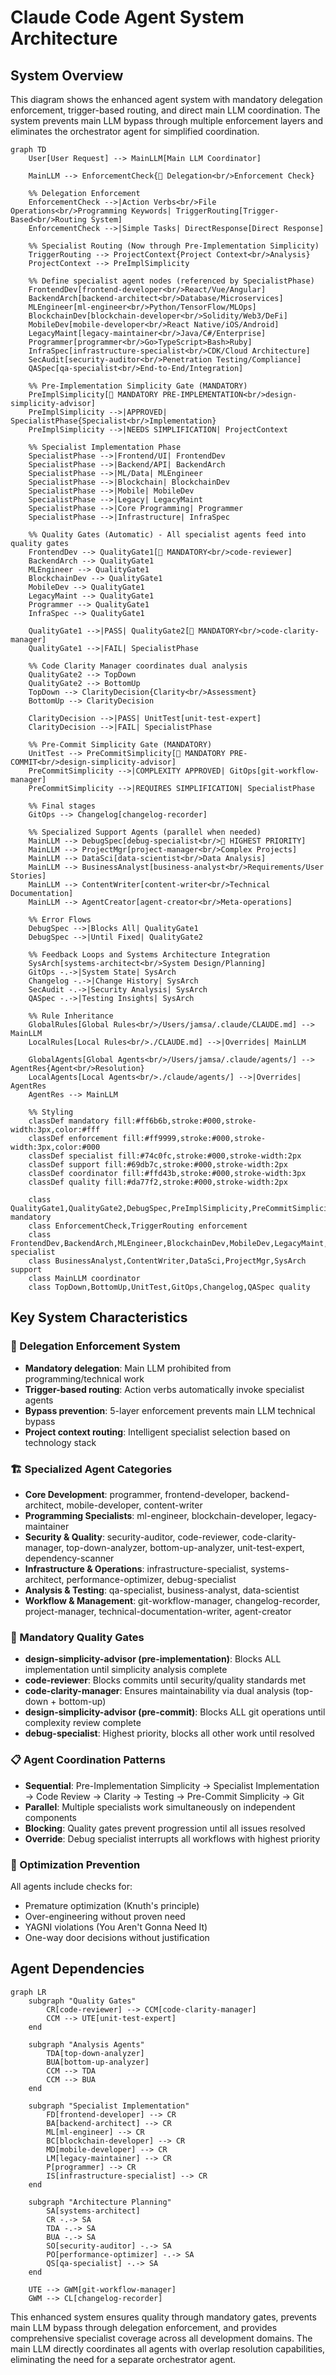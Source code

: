 # Claude Code Agent System Architecture

## System Overview

This diagram shows the enhanced agent system with mandatory delegation enforcement, trigger-based routing, and direct main LLM coordination. The system prevents main LLM bypass through multiple enforcement layers and eliminates the orchestrator agent for simplified coordination.

```mermaid
graph TD
    User[User Request] --> MainLLM[Main LLM Coordinator]

    MainLLM --> EnforcementCheck{🚨 Delegation<br/>Enforcement Check}

    %% Delegation Enforcement
    EnforcementCheck -->|Action Verbs<br/>File Operations<br/>Programming Keywords| TriggerRouting[Trigger-Based<br/>Routing System]
    EnforcementCheck -->|Simple Tasks| DirectResponse[Direct Response]

    %% Specialist Routing (Now through Pre-Implementation Simplicity)
    TriggerRouting --> ProjectContext{Project Context<br/>Analysis}
    ProjectContext --> PreImplSimplicity

    %% Define specialist agent nodes (referenced by SpecialistPhase)
    FrontendDev[frontend-developer<br/>React/Vue/Angular]
    BackendArch[backend-architect<br/>Database/Microservices]
    MLEngineer[ml-engineer<br/>Python/TensorFlow/MLOps]
    BlockchainDev[blockchain-developer<br/>Solidity/Web3/DeFi]
    MobileDev[mobile-developer<br/>React Native/iOS/Android]
    LegacyMaint[legacy-maintainer<br/>Java/C#/Enterprise]
    Programmer[programmer<br/>Go>TypeScript>Bash>Ruby]
    InfraSpec[infrastructure-specialist<br/>CDK/Cloud Architecture]
    SecAudit[security-auditor<br/>Penetration Testing/Compliance]
    QASpec[qa-specialist<br/>End-to-End/Integration]

    %% Pre-Implementation Simplicity Gate (MANDATORY)
    PreImplSimplicity[🚨 MANDATORY PRE-IMPLEMENTATION<br/>design-simplicity-advisor]
    PreImplSimplicity -->|APPROVED| SpecialistPhase{Specialist<br/>Implementation}
    PreImplSimplicity -->|NEEDS SIMPLIFICATION| ProjectContext

    %% Specialist Implementation Phase
    SpecialistPhase -->|Frontend/UI| FrontendDev
    SpecialistPhase -->|Backend/API| BackendArch
    SpecialistPhase -->|ML/Data| MLEngineer
    SpecialistPhase -->|Blockchain| BlockchainDev
    SpecialistPhase -->|Mobile| MobileDev
    SpecialistPhase -->|Legacy| LegacyMaint
    SpecialistPhase -->|Core Programming| Programmer
    SpecialistPhase -->|Infrastructure| InfraSpec

    %% Quality Gates (Automatic) - All specialist agents feed into quality gates
    FrontendDev --> QualityGate1[🚨 MANDATORY<br/>code-reviewer]
    BackendArch --> QualityGate1
    MLEngineer --> QualityGate1
    BlockchainDev --> QualityGate1
    MobileDev --> QualityGate1
    LegacyMaint --> QualityGate1
    Programmer --> QualityGate1
    InfraSpec --> QualityGate1

    QualityGate1 -->|PASS| QualityGate2[🚨 MANDATORY<br/>code-clarity-manager]
    QualityGate1 -->|FAIL| SpecialistPhase

    %% Code Clarity Manager coordinates dual analysis
    QualityGate2 --> TopDown
    QualityGate2 --> BottomUp
    TopDown --> ClarityDecision{Clarity<br/>Assessment}
    BottomUp --> ClarityDecision

    ClarityDecision -->|PASS| UnitTest[unit-test-expert]
    ClarityDecision -->|FAIL| SpecialistPhase

    %% Pre-Commit Simplicity Gate (MANDATORY)
    UnitTest --> PreCommitSimplicity[🚨 MANDATORY PRE-COMMIT<br/>design-simplicity-advisor]
    PreCommitSimplicity -->|COMPLEXITY APPROVED| GitOps[git-workflow-manager]
    PreCommitSimplicity -->|REQUIRES SIMPLIFICATION| SpecialistPhase

    %% Final stages
    GitOps --> Changelog[changelog-recorder]

    %% Specialized Support Agents (parallel when needed)
    MainLLM --> DebugSpec[debug-specialist<br/>🚨 HIGHEST PRIORITY]
    MainLLM --> ProjectMgr[project-manager<br/>Complex Projects]
    MainLLM --> DataSci[data-scientist<br/>Data Analysis]
    MainLLM --> BusinessAnalyst[business-analyst<br/>Requirements/User Stories]
    MainLLM --> ContentWriter[content-writer<br/>Technical Documentation]
    MainLLM --> AgentCreator[agent-creator<br/>Meta-operations]

    %% Error Flows
    DebugSpec -->|Blocks All| QualityGate1
    DebugSpec -->|Until Fixed| QualityGate2

    %% Feedback Loops and Systems Architecture Integration
    SysArch[systems-architect<br/>System Design/Planning]
    GitOps -.->|System State| SysArch
    Changelog -.->|Change History| SysArch
    SecAudit -.->|Security Analysis| SysArch
    QASpec -.->|Testing Insights| SysArch

    %% Rule Inheritance
    GlobalRules[Global Rules<br/>/Users/jamsa/.claude/CLAUDE.md] --> MainLLM
    LocalRules[Local Rules<br/>./CLAUDE.md] -->|Overrides| MainLLM

    GlobalAgents[Global Agents<br/>/Users/jamsa/.claude/agents/] --> AgentRes{Agent<br/>Resolution}
    LocalAgents[Local Agents<br/>./claude/agents/] -->|Overrides| AgentRes
    AgentRes --> MainLLM

    %% Styling
    classDef mandatory fill:#ff6b6b,stroke:#000,stroke-width:3px,color:#fff
    classDef enforcement fill:#ff9999,stroke:#000,stroke-width:3px,color:#000
    classDef specialist fill:#74c0fc,stroke:#000,stroke-width:2px
    classDef support fill:#69db7c,stroke:#000,stroke-width:2px
    classDef coordinator fill:#ffd43b,stroke:#000,stroke-width:3px
    classDef quality fill:#da77f2,stroke:#000,stroke-width:2px

    class QualityGate1,QualityGate2,DebugSpec,PreImplSimplicity,PreCommitSimplicity mandatory
    class EnforcementCheck,TriggerRouting enforcement
    class FrontendDev,BackendArch,MLEngineer,BlockchainDev,MobileDev,LegacyMaint,Programmer,InfraSpec specialist
    class BusinessAnalyst,ContentWriter,DataSci,ProjectMgr,SysArch support
    class MainLLM coordinator
    class TopDown,BottomUp,UnitTest,GitOps,Changelog,QASpec quality
```

## Key System Characteristics

### 🚨 Delegation Enforcement System
- **Mandatory delegation**: Main LLM prohibited from programming/technical work
- **Trigger-based routing**: Action verbs automatically invoke specialist agents
- **Bypass prevention**: 5-layer enforcement prevents main LLM technical bypass
- **Project context routing**: Intelligent specialist selection based on technology stack

### 🏗️ Specialized Agent Categories
- **Core Development**: programmer, frontend-developer, backend-architect, mobile-developer, content-writer
- **Programming Specialists**: ml-engineer, blockchain-developer, legacy-maintainer
- **Security & Quality**: security-auditor, code-reviewer, code-clarity-manager, top-down-analyzer, bottom-up-analyzer, unit-test-expert, dependency-scanner
- **Infrastructure & Operations**: infrastructure-specialist, systems-architect, performance-optimizer, debug-specialist
- **Analysis & Testing**: qa-specialist, business-analyst, data-scientist
- **Workflow & Management**: git-workflow-manager, changelog-recorder, project-manager, technical-documentation-writer, agent-creator

### 🚨 Mandatory Quality Gates
- **design-simplicity-advisor (pre-implementation)**: Blocks ALL implementation until simplicity analysis complete
- **code-reviewer**: Blocks commits until security/quality standards met
- **code-clarity-manager**: Ensures maintainability via dual analysis (top-down + bottom-up)
- **design-simplicity-advisor (pre-commit)**: Blocks ALL git operations until complexity review complete
- **debug-specialist**: Highest priority, blocks all other work until resolved

### 📋 Agent Coordination Patterns
- **Sequential**: Pre-Implementation Simplicity → Specialist Implementation → Code Review → Clarity → Testing → Pre-Commit Simplicity → Git
- **Parallel**: Multiple specialists work simultaneously on independent components
- **Blocking**: Quality gates prevent progression until all issues resolved
- **Override**: Debug specialist interrupts all workflows with highest priority

### 🎯 Optimization Prevention
All agents include checks for:
- Premature optimization (Knuth's principle)
- Over-engineering without proven need
- YAGNI violations (You Aren't Gonna Need It)
- One-way door decisions without justification

## Agent Dependencies

```mermaid
graph LR
    subgraph "Quality Gates"
        CR[code-reviewer] --> CCM[code-clarity-manager]
        CCM --> UTE[unit-test-expert]
    end

    subgraph "Analysis Agents"
        TDA[top-down-analyzer]
        BUA[bottom-up-analyzer]
        CCM --> TDA
        CCM --> BUA
    end

    subgraph "Specialist Implementation"
        FD[frontend-developer] --> CR
        BA[backend-architect] --> CR
        ML[ml-engineer] --> CR
        BC[blockchain-developer] --> CR
        MD[mobile-developer] --> CR
        LM[legacy-maintainer] --> CR
        P[programmer] --> CR
        IS[infrastructure-specialist] --> CR
    end

    subgraph "Architecture Planning"
        SA[systems-architect]
        CR -.-> SA
        TDA -.-> SA
        BUA -.-> SA
        SO[security-auditor] -.-> SA
        PO[performance-optimizer] -.-> SA
        QS[qa-specialist] -.-> SA
    end

    UTE --> GWM[git-workflow-manager]
    GWM --> CL[changelog-recorder]
```

This enhanced system ensures quality through mandatory gates, prevents main LLM bypass through delegation enforcement, and provides comprehensive specialist coverage across all development domains. The main LLM directly coordinates all agents with overlap resolution capabilities, eliminating the need for a separate orchestrator agent.